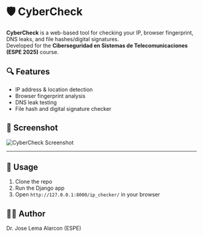 # 🛡️ CyberCheck

**CyberCheck** is a web-based tool for checking your IP, browser fingerprint, DNS leaks, and file hashes/digital signatures.  
Developed for the **Ciberseguridad en Sistemas de Telecomunicaciones (ESPE 2025)** course.

## 🔍 Features

- IP address & location detection  
- Browser fingerprint analysis  
- DNS leak testing  
- File hash and digital signature checker

## 📸 Screenshot

![CyberCheck Screenshot](static/checker/images/CybergChcker.png)

---

## 🚀 Usage

1. Clone the repo  
2. Run the Django app  
3. Open `http://127.0.0.1:8000/ip_checker/` in your browser

## 👨‍🏫 Author

Dr. Jose Lema Alarcon (ESPE)

